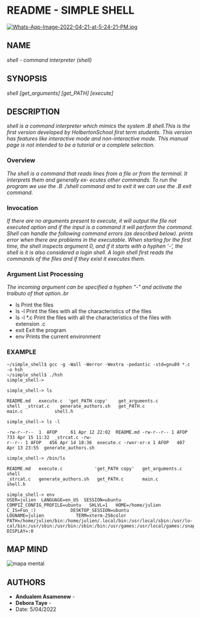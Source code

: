 # README - SIMPLE SHELL

[![Whats-App-Image-2022-04-21-at-5-24-21-PM.jpg](https://i.postimg.cc/L6cP6H47/Whats-App-Image-2022-04-21-at-5-24-21-PM.jpg)](https://postimg.cc/dL935cym)

## NAME
_shell - command interpreter (shell)_

## SYNOPSIS
_shell [get_arguments] [get_PATH] [execute]_

## DESCRIPTION
_shell is a command interpreter which mimics the system .B shell.This is the first version developed by HolbertonSchool first term students. This version has features like interactive mode and non-interactive mode. This manual page is not intended to be a tutorial or a complete selection._

### Overview
_The shell is a command that reads lines from a file or from the terminal. It interprets them and generally ex‐ ecutes other commands. To run the program we use the .B ./shell command and to exit it we can use the .B exit command._

### Invocation
_If  there are no arguments present to execute, it will output the file not executed option and if the input is a command it will perform the command. Shell can handle the following command  errors  (as  described  below). prints  error  when there are problems in the executable. When starting for the first time, the shell inspects argument 0, and if it starts with a hyphen '-', the shell is it is also considered  a  login  shell.  A  login shell first reads the commands of the files and if they exist it executes them._
### Argument List Processing
_The  incoming argument can be specified a hyphen "-" and activate the traibuto of that option..br_ 

* ls Print the files
* ls -l Print the files with all the characteristics of the files
* ls -l *.c Print the files with all the characteristics of the files with extension .c
* exit Exit the program
* env Prints the current environment

### EXAMPLE
```
~/simple_shell$ gcc -g -Wall -Werror -Wextra -pedantic -std=gnu89 *.c -o hsh
~/simple_shell$ ./hsh
simple_shell-> 

simple_shell-> ls

README.md   execute.c  'get_PATH copy'    get_arguments.c    
shell  _strcat.c    generate_authors.sh   get_PATH.c       
main.c            shell.h
        
simple_shell-> ls -l

-rw-r--r--  1  AFOP     61 Apr 12 22:02  README.md -rw-r--r-- 1 AFOP   733 Apr 15 11:32  _strcat.c -rw-
r--r-- 1 AFOP   456 Apr 14 18:36  execute.c -rwxr-xr-x 1 AFOP   407 Apr 13 23:55  generate_authors.sh
        
simple_shell-> /bin/ls

README.md   execute.c            'get_PATH copy'   get_arguments.c   shell
_strcat.c   generate_authors.sh   get_PATH.c       main.c            shell.h

simple_shell-> env
USER=julien  LANGUAGE=en_US  SESSION=ubuntu  COMPIZ_CONFIG_PROFILE=ubuntu   SHLVL=1   HOME=/home/julien
C_IS=Fun_:)             DESKTOP_SESSION=ubuntu            LOGNAME=julien            TERM=xterm-256color
PATH=/home/julien/bin:/home/julien/.local/bin:/usr/local/sbin:/usr/lo‐
cal/bin:/usr/sbin:/usr/bin:/sbin:/bin:/usr/games:/usr/local/games:/snap/bin DISPLAY=:0
```

## MAP MIND

![mapa mental](https://media-exp1.licdn.com/dms/image/C4E12AQFjzFdl-LDhyQ/article-inline_image-shrink_1500_2232/0/1650431719995?e=2147483647&v=beta&t=YxpTNF4xLQo4jl7hnaLTF8a0tvHrugB_rHnRhMLp_9c)

## AUTHORS
* **Andualem Asamenew** - 
* **Debora Taye** - 
* Date: 5/04/2022  
